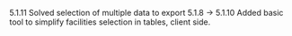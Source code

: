 5.1.11 Solved selection of multiple data to export 
5.1.8 -> 5.1.10 Added basic tool to simplify facilities selection in tables, client side.

